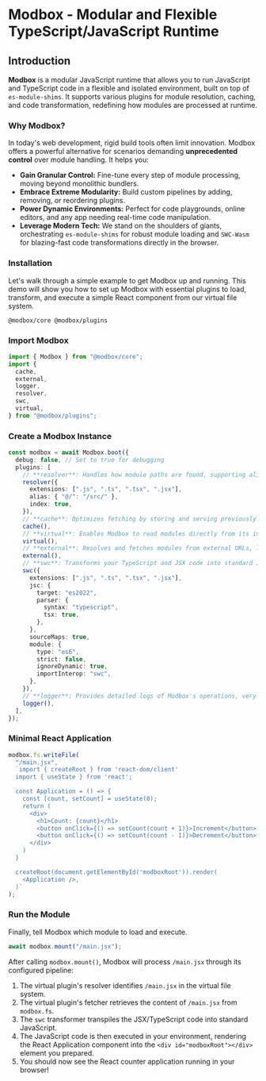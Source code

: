 # Modbox - Modular and Flexible TypeScript/JavaScript Runtime

## Introduction

**Modbox** is a modular JavaScript runtime that allows you to run JavaScript and TypeScript code in a flexible and isolated environment, built on top of `es-module-shims`. It supports various plugins for module resolution, caching, and code transformation, redefining how modules are processed at runtime.

### Why Modbox?

In today's web development, rigid build tools often limit innovation. Modbox offers a powerful alternative for scenarios demanding **unprecedented control** over module handling. It helps you:

- **Gain Granular Control:** Fine-tune every step of module processing, moving beyond monolithic bundlers.
- **Embrace Extreme Modularity:** Build custom pipelines by adding, removing, or reordering plugins.
- **Power Dynamic Environments:** Perfect for code playgrounds, online editors, and any app needing real-time code manipulation.
- **Leverage Modern Tech:** We stand on the shoulders of giants, orchestrating `es-module-shims` for robust module loading and `SWC-Wasm` for blazing-fast code transformations directly in the browser.

### Installation

Let's walk through a simple example to get Modbox up and running. This demo will show you how to set up Modbox with essential plugins to load, transform, and execute a simple React component from our virtual file system.

```package-install
@modbox/core @modbox/plugins
```

### Import Modbox

```ts
import { Modbox } from "@modbox/core";
import {
  cache,
  external,
  logger,
  resolver,
  swc,
  virtual,
} from "@modbox/plugins";
```

### Create a Modbox Instance

```ts
const modbox = await Modbox.boot({
  debug: false, // Set to true for debugging
  plugins: [
    // **resolver**: Handles how module paths are found, supporting aliases (`@/`) and file extensions.
    resolver({
      extensions: [".js", ".ts", ".tsx", ".jsx"],
      alias: { "@/": "/src/" },
      index: true,
    }),
    // **cache**: Optimizes fetching by storing and serving previously loaded modules.
    cache(),
    // **virtual**: Enables Modbox to read modules directly from its in-memory file system (`modbox.fs`).
    virtual(),
    // **external**: Resolves and fetches modules from external URLs, like CDNs (e.g., from `https://esm.sh/*`).
    external(),
    // **swc**: Transforms your TypeScript and JSX code into standard JavaScript, essential for React.
    swc({
      extensions: [".js", ".ts", ".tsx", ".jsx"],
      jsc: {
        target: "es2022",
        parser: {
          syntax: "typescript",
          tsx: true,
        },
      },
      sourceMaps: true,
      module: {
        type: "es6",
        strict: false,
        ignoreDynamic: true,
        importInterop: "swc",
      },
    }),
    // **logger**: Provides detailed logs of Modbox's operations, very useful for debugging your pipeline.
    logger(),
  ],
});
```

### Minimal React Application

```ts
modbox.fs.writeFile(
  "/main.jsx",
  `import { createRoot } from 'react-dom/client'
  import { useState } from 'react';

  const Application = () => {
    const [count, setCount] = useState(0);
    return (
      <div>
        <h1>Count: {count}</h1>
        <button onClick={() => setCount(count + 1)}>Increment</button>
        <button onClick={() => setCount(count - 1)}>Decrement</button>
      </div>
    )
  }

  createRoot(document.getElementById('modboxRoot')).render(
    <Application />,
  )`
);
```

### Run the Module

Finally, tell Modbox which module to load and execute.

```ts
await modbox.mount("/main.jsx");
```

After calling `modbox.mount()`, Modbox will process `/main.jsx` through its configured pipeline:

1. The virtual plugin's resolver identifies `/main.jsx` in the virtual file system.
2. The virtual plugin's fetcher retrieves the content of `/main.jsx` from `modbox.fs`.
3. The `swc` transformer transpiles the JSX/TypeScript code into standard JavaScript.
4. The JavaScript code is then executed in your environment, rendering the React Application component into the `<div id="modboxRoot"></div>` element you prepared.
5. You should now see the React counter application running in your browser!
